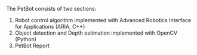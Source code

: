 The PetBot consists of two sections:
1. Robot control algorithm implemented with Advanced Robotics Interface for Applications (ARIA, C++)
2. Object detection and Depth estimation implemented with OpenCV (Python)
3. PetBot Report
